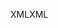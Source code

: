 <span data-ttu-id="b9849-101">XML</span><span class="sxs-lookup"><span data-stu-id="b9849-101">XML</span></span>